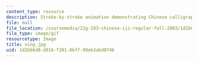 ```yaml
---
content_type: resource
description: Stroke-by-stroke animation demonstrating Chinese calligraphy.
file: null
file_location: /coursemedia/21g-103-chinese-iii-regular-fall-2003/1d2b66d8d916f2010bff99eb3abd0746_xing.jpg
file_type: image/gif
resourcetype: Image
title: xing.jpg
uid: 1d2b66d8-d916-f201-0bff-99eb3abd0746
---
```

